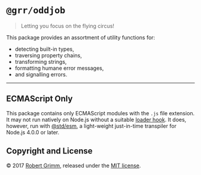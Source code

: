 # `@grr/oddjob`

> Letting you focus on the flying circus!

This package provides an assortment of utility functions for:
 *  detecting built-in types,
 *  traversing property chains,
 *  transforming strings,
 *  formatting humane error messages,
 *  and signalling errors.

--------------------------------------------------------------------------------

## ECMAScript Only

This package contains only ECMAScript modules with the `.js` file extension. It
may not run natively on Node.js without a suitable [loader
hook](https://nodejs.org/dist/latest-v9.x/docs/api/esm.html#esm_loader_hooks).
It does, however, run with [@std/esm](https://github.com/standard-things/esm),
a light-weight just-in-time transpiler for Node.js 4.0.0 or later.

## Copyright and License

© 2017 [Robert Grimm](http://apparebit.com), released under the [MIT
license](LICENSE).
